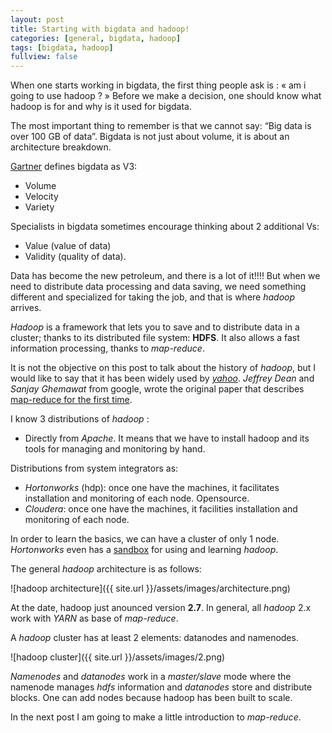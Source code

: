 ```yaml
---
layout: post
title: Starting with bigdata and hadoop!
categories: [general, bigdata, hadoop]
tags: [bigdata, hadoop]
fullview: false
---
```

When one starts working in bigdata, the first thing people ask is : « am i going to use hadoop ? »
Before we make a decision, one should know what hadoop is for and why is it used for bigdata.

The most important thing to remember is that we cannot say: “Big data is over 100 GB of data”. Bigdata is not just about volume, it is about an architecture breakdown.

[Gartner](http://www.gartner.com/) defines bigdata as V3:

 * Volume 
 * Velocity
 * Variety

Specialists in bigdata sometimes encourage thinking about 2 additional Vs: 

* Value (value of data)
* Validity (quality of data).  

Data has become the new petroleum, and there is a lot of it!!!! But when we need to distribute data processing and data saving, we need something different and specialized for taking the job, and that is where _hadoop_ arrives. 

_Hadoop_ is a framework that lets you to save and to distribute data in a cluster; thanks to its distributed file system: __HDFS__. It also allows a fast information processing, thanks to _map-reduce_.

It is not the objective on this post to talk about the history of _hadoop_, but I would like to say that it has been widely used by [_yahoo_](https://developer.yahoo.com/hadoop/). _Jeffrey Dean_ and _Sanjay Ghemawat_ from google, wrote the original paper that describes [map-reduce for the first time](http://research.google.com/archive/mapreduce.html).


I know 3 distributions of _hadoop_ :

* Directly from _Apache_. It means that we have to install hadoop and its tools for managing and monitoring by hand.

Distributions from system integrators as:

* _Hortonworks_ (hdp): once one have the machines, it facilitates installation and monitoring of each node. Opensource.
* _Cloudera_: once one have the machines, it facilities installation and monitoring of each node.


In order to learn the basics, we can have a cluster of only 1 node. _Hortonworks_ even has a [sandbox](http://hortonworks.com/products/hortonworks-sandbox/) for using and learning _hadoop_. 


The general _hadoop_ architecture is as follows:

![hadoop architecture]({{ site.url }}/assets/images/architecture.png)

At the date, hadoop just anounced version __2.7__. In general, all _hadoop_ 2.x work with _YARN_ as base of _map-reduce_.

A _hadoop_ cluster has at least 2 elements: datanodes and namenodes.


![hadoop cluster]({{ site.url }}/assets/images/2.png)

_Namenodes_ and _datanodes_ work in a _master/slave_ mode where the namenode manages _hdfs_ information and _datanodes_ store and distribute blocks. One can add nodes because hadoop has been built to scale. 

In the next post I am going to make a little introduction to _map-reduce_.


